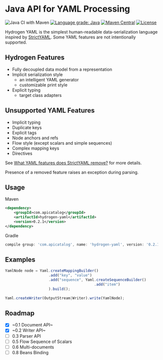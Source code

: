 # Java API for YAML Processing

![Java CI with Maven](https://github.com/filip26/hydrogen-yaml/workflows/Java%20CI%20with%20Maven/badge.svg)
[![Language grade: Java](https://img.shields.io/lgtm/grade/java/g/filip26/hydrogen-yaml.svg?logo=lgtm&logoWidth=18)](https://lgtm.com/projects/g/filip26/hydrogen-yaml/context:java)
[![Maven Central](https://img.shields.io/maven-central/v/com.apicatalog/hydrogen-yaml.svg?label=Maven%20Central)](https://search.maven.org/search?q=g:%22com.apicatalog%22%20AND%20a:%22hydrogen-yaml%22)
[![License](https://img.shields.io/badge/License-Apache%202.0-blue.svg)](https://opensource.org/licenses/Apache-2.0)

Hydrogen YAML is the simplest human-readable data-serialization language inspired by [StrictYAML](https://github.com/crdoconnor/strictyaml). Some YAML features are not intentionally supported.

## Hydrogen Features
- Fully decoupled data model from a representation
- Implicit serialization style
  * an intelligent YAML generator
  * customizable print style
- Explicit typing
  * target class adapters

## Unsupported YAML Features
- Implicit typing
- Duplicate keys
- Explicit tags
- Node anchors and refs
- Flow style (except scalars and simple sequences)
- Complex mapping keys
- Directives

See [What YAML features does StrictYAML remove?](https://hitchdev.com/strictyaml/features-removed/) for more details.

Presence of a removed feature raises an exception during parsing.

## Usage

Maven

```xml
<dependency>
    <groupId>com.apicatalog</groupId>
    <artifactId>hydrogen-yaml</artifactId>
    <version>0.2.1</version>
</dependency>
```

Gradle

```gradle
compile group: 'com.apicatalog', name: 'hydrogen-yaml', version: '0.2.1'
```


## Examples

```javascript
YamlNode node = Yaml.createMappingBuilder()
                    .add("key", "value")
                    .add("sequence", Yaml.createSequenceBuilder()
                                         .add("item")
                    ).build();
     
Yaml.createWriter(OutputStream|Writer).write(YamlNode);
```


## Roadmap
- [x] ~0.1 Document API~
- [x] ~0.2 Writer API~
- [ ] 0.3 Parser API
- [ ] 0.5 Flow Sequence of Scalars
- [ ] 0.6 Multi-documents
- [ ] 0.8 Beans Binding
